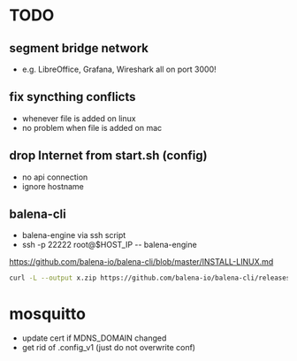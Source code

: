 # TODO

## segment bridge network

* e.g. LibreOffice, Grafana, Wireshark all on port 3000!

## fix syncthing conflicts

* whenever file is added on linux
* no problem when file is added on mac

## drop Internet from start.sh (config)

* no api connection
* ignore hostname

## balena-cli

* balena-engine via ssh script
* ssh -p 22222 root@$HOST_IP -- balena-engine

https://github.com/balena-io/balena-cli/blob/master/INSTALL-LINUX.md

```bash
curl -L --output x.zip https://github.com/balena-io/balena-cli/releases/download/v14.5.0/balena-cli-v14.5.0-linux-x64-standalone.zip
```

# mosquitto

* update cert if MDNS_DOMAIN changed
* get rid of .config_v1 (just do not overwrite conf)